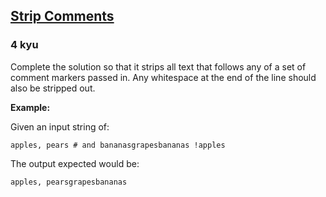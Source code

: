 <h2><a href=https://www.codewars.com/kata/51c8e37cee245da6b40000bd/train/python target="_blank">Strip Comments</a></h2><h3>4 kyu</h3><p>Complete the solution so that it strips all text that follows any of a set of comment markers passed in. Any whitespace at the end of the line should also be stripped out. </p><p><strong>Example:</strong></p><p>Given an input string of:</p><pre><code>apples, pears # and bananasgrapesbananas !apples</code></pre><p>The output expected would be:</p><pre><code>apples, pearsgrapesbananas</code></pre>